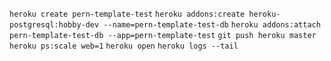 `heroku create pern-template-test`
`heroku addons:create heroku-postgresql:hobby-dev --name=pern-template-test-db`
`heroku addons:attach pern-template-test-db --app=pern-template-test`
`git push heroku master`
`heroku ps:scale web=1`
`heroku open`
`heroku logs --tail`
